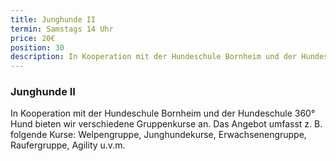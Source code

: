 ```yaml
---
title: Junghunde II
termin: Samstags 14 Uhr
price: 20€
position: 30
description: In Kooperation mit der Hundeschule Bornheim und der Hundeschule 360° Hund bieten wir verschiedene Gruppenkurse an.
---
```


### Junghunde II

In Kooperation mit der Hundeschule Bornheim und der Hundeschule 360° Hund bieten wir verschiedene Gruppenkurse an. Das Angebot umfasst z. B. folgende Kurse: Welpengruppe, Junghundekurse, Erwachsenengruppe, Raufergruppe, Agility u.v.m.